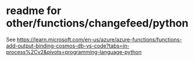 # readme for other/functions/changefeed/python

See https://learn.microsoft.com/en-us/azure/azure-functions/functions-add-output-binding-cosmos-db-vs-code?tabs=in-process%2Cv2&pivots=programming-language-python


